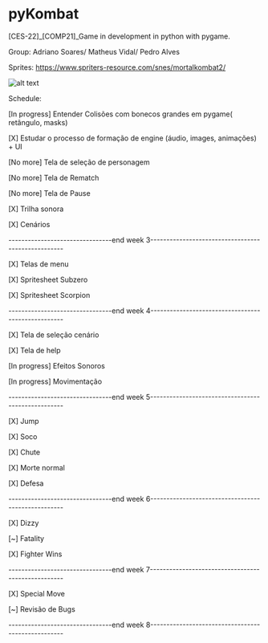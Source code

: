 # pyKombat
[CES-22]_[COMP21]_Game in development in python with pygame. 

Group: Adriano Soares/ Matheus Vidal/ Pedro Alves

Sprites: https://www.spriters-resource.com/snes/mortalkombat2/

![alt text](http://url/to/img.png)

Schedule:

[In progress] Entender   Colisões com bonecos grandes em pygame( retângulo, masks)

[X] Estudar o   processo de formação de engine (áudio, images, animações) + UI

[No more] Tela de   seleção de personagem

[No more] Tela de   Rematch

[No more] Tela de Pause

[X] Trilha sonora

[X] Cenários

 --------------------------------end week 3---------------------------------------------------
 
[X] Telas de menu 
 
[X] Spritesheet   Subzero

[X] Spritesheet   Scorpion

 --------------------------------end week 4---------------------------------------------------
 
[X] Tela de   seleção cenário  

[X] Tela de   help 
  
[In progress] Efeitos   Sonoros

[In progress] Movimentação

 --------------------------------end week 5---------------------------------------------------
 
[X] Jump

[X] Soco

[X] Chute

[X] Morte normal

[X] Defesa

--------------------------------end week 6---------------------------------------------------

[X] Dizzy

[~] Fatality

[X] Fighter Wins

--------------------------------end week 7---------------------------------------------------

[X] Special Move

[~] Revisão de Bugs

--------------------------------end week 8---------------------------------------------------

